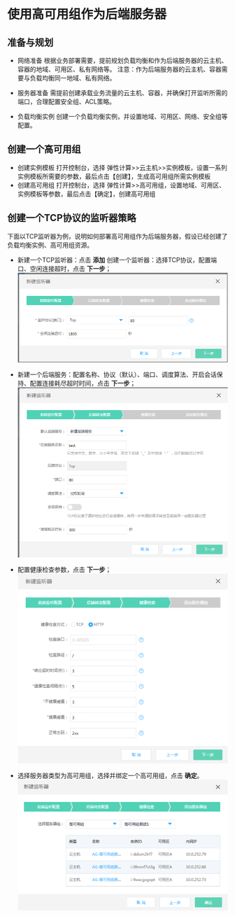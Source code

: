 # 使用高可用组作为后端服务器

## 准备与规划

- 网络准备
根据业务部署需要，提前规划负载均衡和作为后端服务器的云主机、容器的地域、可用区、私有网络等。
注意：作为后端服务器的云主机、容器需要与负载均衡同一地域、私有网络。

- 服务器准备
需提前创建承载业务流量的云主机、容器，并确保打开监听所需的端口，合理配置安全组、ACL策略。

- 负载均衡实例
创建一个负载均衡实例，并设置地域、可用区、网络、安全组等配置。

## 创建一个高可用组

- 创建实例模板
   打开控制台，选择 弹性计算>>云主机>>实例模板，设置一系列实例模板所需要的参数，最后点击【创建】，生成高可用组所需实例模板
- 创建高可用组
   打开控制台，选择 弹性计算>>高可用组，设置地域、可用区、实例模板等参数，最后点击【确定】，创建高可用组

## 创建一个TCP协议的监听器策略
下面以TCP监听器为例，说明如何部署高可用组作为后端服务器，假设已经创建了负载均衡实例、高可用组资源。
 - 新建一个TCP监听器：点击 **添加** 创建一个监听器：选择TCP协议，配置端口、空闲连接超时，点击 **下一步**；
![NLB前端监听设置](../../../../image/Networking/NLB/NLB-022.png)

- 新建一个后端服务：配置名称、协议（默认）、端口、调度算法、开启会话保持、配置连接耗尽超时时间，点击 **下一步**；
![NLB后端转发设置](../../../../image/Networking/NLB/NLB-023.png)

- 配置健康检查参数，点击 **下一步**；
![NLB健康检查设置](../../../../image/Networking/NLB/NLB-029.png)

- 选择服务器类型为高可用组，选择并绑定一个高可用组，点击 **确定**。
![NLB服务器组设置](../../../../image/Networking/NLB/NLB-095.png)
